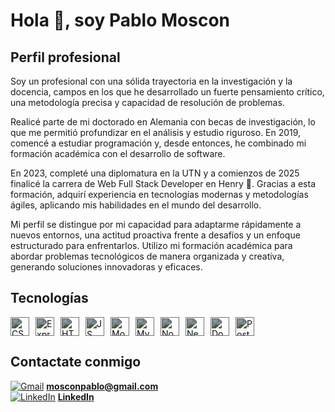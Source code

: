 # Hola 👋, soy Pablo Moscon 

## Perfil profesional 

Soy un profesional con una sólida trayectoria en la investigación y la docencia, campos en los que he desarrollado un fuerte pensamiento crítico, una metodología precisa y capacidad de resolución de problemas.

Realicé parte de mi doctorado en Alemania con becas de investigación, lo que me permitió profundizar en el análisis y estudio riguroso. En 2019, comencé a estudiar programación y, desde entonces, he combinado mi formación académica con el desarrollo de software.

En 2023, completé una diplomatura en la UTN y a comienzos de 2025 finalicé la carrera de Web Full Stack Developer en Henry 🚀. Gracias a esta formación, adquirí experiencia en tecnologías modernas y metodologías ágiles, aplicando mis habilidades en el mundo del desarrollo.

Mi perfil se distingue por mi capacidad para adaptarme rápidamente a nuevos entornos, una actitud proactiva frente a desafíos y un enfoque estructurado para enfrentarlos. Utilizo mi formación académica para abordar problemas tecnológicos de manera organizada y creativa, generando soluciones innovadoras y eficaces.


## Tecnologías 

<div style="display: flex; gap: 10px;">
  <img src="https://cdn.jsdelivr.net/npm/simple-icons@v4/icons/css3.svg" alt="CSS logo" width="30" height="30" style="filter: brightness(0.6);">
  <img src="https://cdn.jsdelivr.net/npm/simple-icons@v4/icons/express.svg" alt="Express logo" width="30" height="30" style="filter: brightness(0.6);">
  <img src="https://cdn.jsdelivr.net/npm/simple-icons@v4/icons/html5.svg" alt="HTML logo" width="30" height="30" style="filter: brightness(0.6);">
  <img src="https://cdn.jsdelivr.net/npm/simple-icons@v4/icons/javascript.svg" alt="JS logo" width="30" height="30" style="filter: brightness(0.6);">
  <img src="https://cdn.jsdelivr.net/npm/simple-icons@v4/icons/mongodb.svg" alt="Mongo logo" width="30" height="30" style="filter: brightness(0.6);">
  <img src="https://cdn.jsdelivr.net/npm/simple-icons@v4/icons/mysql.svg" alt="MySQL logo" width="30" height="30" style="filter: brightness(0.6);">
  <img src="https://cdn.jsdelivr.net/npm/simple-icons@v4/icons/node-dot-js.svg" alt="Node logo" width="30" height="30" style="filter: brightness(0.6);">
  <img src="https://cdn.jsdelivr.net/npm/simple-icons@v4/icons/nestjs.svg" alt="Nest logo" width="30" height="30" style="filter: brightness(0.6);">
  <img src="https://cdn.jsdelivr.net/npm/simple-icons@v4/icons/docker.svg" alt="Docker logo" width="30" height="30" style="filter: brightness(0.6);">
  <img src="https://cdn.jsdelivr.net/npm/simple-icons@v4/icons/postgresql.svg" alt="Postgres logo" width="30" height="30" style="filter: brightness(0.6);">
</div>



## Contactate conmigo 

[![Gmail](https://img.icons8.com/color/32/000000/gmail-new.png)](mailto:mosconpablo@gmail.com)  [**mosconpablo@gmail.com**](mailto:mosconpablo@gmail.com)  
[![LinkedIn](https://img.icons8.com/color/32/000000/linkedin.png)](https://www.linkedin.com/in/pablo-mosc%C3%B3n-7990142b0/)  [**LinkedIn**](https://www.linkedin.com/in/pablo-mosc%C3%B3n-7990142b0/)




